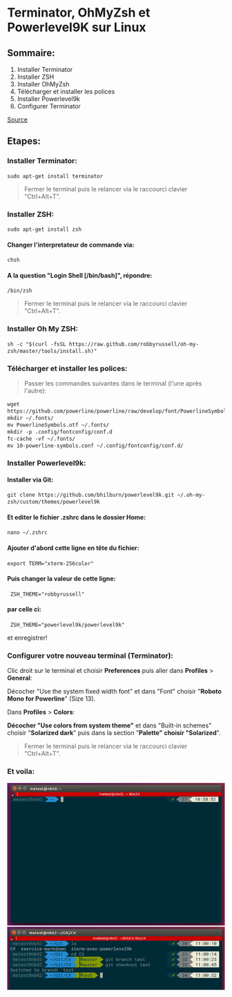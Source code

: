 # Terminator, OhMyZsh et Powerlevel9K sur Linux

## Sommaire:

1. Installer Terminator
2. Installer ZSH
3. Installer OhMyZsh 
4. Télécharger et installer les polices
5. Installer Powerlevel9k
6. Configurer Terminator

[Source](https://gist.github.com/renshuki/3cf3de6e7f00fa7e744a)


## Etapes:

### Installer Terminator:

	sudo apt-get install terminator

> Fermer le terminal puis le relancer via le raccourci clavier "Ctrl+Alt+T".


### Installer ZSH:

	sudo apt-get install zsh

#### Changer l'interpretateur de commande via:
 	
	chsh

#### A la question "Login Shell [/bin/bash]", répondre:

	/bin/zsh
	

> Fermer le terminal puis le relancer via le raccourci clavier "Ctrl+Alt+T".

### Installer Oh My ZSH:

	sh -c "$(curl -fsSL https://raw.github.com/robbyrussell/oh-my-zsh/master/tools/install.sh)"

### Télécharger et installer les polices:

> Passer les commandes suivantes dans le terminal (l'une après l'autre):

	wget https://github.com/powerline/powerline/raw/develop/font/PowerlineSymbols.otf
	mkdir ~/.fonts/
	mv PowerlineSymbols.otf ~/.fonts/
	mkdir -p .config/fontconfig/conf.d
	fc-cache -vf ~/.fonts/
	mv 10-powerline-symbols.conf ~/.config/fontconfig/conf.d/
        

### Installer Powerlevel9k:

#### Installer via Git:

	git clone https://github.com/bhilburn/powerlevel9k.git ~/.oh-my-zsh/custom/themes/powerlevel9k

#### Et editer le fichier .zshrc dans le dossier Home:

	nano ~/.zshrc

#### Ajouter d'abord cette ligne en tête du fichier:

	export TERM="xterm-256color"

#### Puis changer la valeur de cette ligne:

	 ZSH_THEME="robbyrussell"

#### par celle ci:

	 ZSH_THEME="powerlevel9k/powerlevel9k"

et enregistrer!

### Configurer votre nouveau terminal (Terminator):

Clic droit sur le terminal et choisir **Preferences** puis aller dans **Profiles** > **General**:

Décocher "Use the system fixed width font" et dans "Font" choisir "**Roboto Mono for Powerline**" (Size 13).
			   
Dans **Profiles** > **Colors**:

__Décocher "Use colors from system theme"__ et dans "Built-in schemes" choisir "**Solarized dark**" puis dans la section "**Palette" choisir "Solarized**".

> Fermer le terminal puis le relancer via le raccourci clavier "Ctrl+Alt+T".

### Et voila:

![Image 1](Term1.png)
![Image 2](Term2.png)





